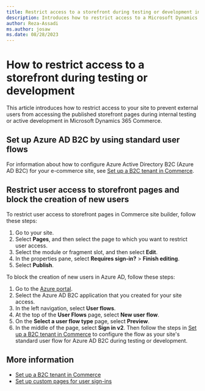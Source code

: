```yaml
---
title: Restrict access to a storefront during testing or development in Dynamics 365 Commerce
description: Introduces how to restrict access to a Microsoft Dynamics 365 Commerce storefront while performing internal testing or development.
author: Reza-Assadi
ms.author: josaw
ms.date: 08/28/2023
---
```

# How to restrict access to a storefront during testing or development

This article introduces how to restrict access to your site to prevent external users from accessing the published storefront pages during internal testing or active development in Microsoft Dynamics 365 Commerce.

## Set up Azure AD B2C by using standard user flows

For information about how to configure Azure Active Directory B2C (Azure AD B2C) for your e-commerce site, see [Set up a B2C tenant in Commerce](/dynamics365/commerce/set-up-b2c-tenant).

## Restrict user access to storefront pages and block the creation of new users

To restrict user access to storefront pages in Commerce site builder, follow these steps:

1. Go to your site.
1. Select **Pages**, and then select the page to which you want to restrict user access.
1. Select the module or fragment slot, and then select **Edit**.
1. In the properties pane, select **Requires sign-in?** > **Finish editing**.
1. Select **Publish**.

To block the creation of new users in Azure AD, follow these steps:

1. Go to the [Azure portal](https://portal.azure.com/).
1. Select the Azure AD B2C application that you created for your site access.
1. In the left navigation, select **User flows**.
1. At the top of the **User Flows** page, select **New user flow**.
1. On the **Select a user flow type** page, select **Preview**.
1. In the middle of the page, select **Sign in v2**. Then follow the steps in [Set up a B2C tenant in Commerce](/dynamics365/commerce/set-up-b2c-tenant) to configure the flow as your site's standard user flow for Azure AD B2C during testing or development.

## More information

- [Set up a B2C tenant in Commerce](/dynamics365/commerce/set-up-b2c-tenant)
- [Set up custom pages for user sign-ins](/dynamics365/commerce/custom-pages-user-logins)
